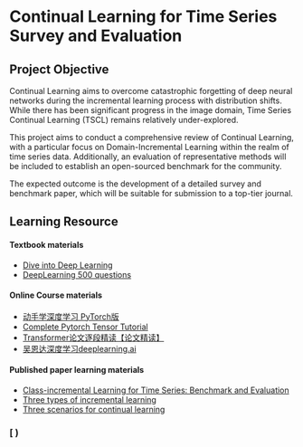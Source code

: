 # Continual Learning for Time Series Survey and Evaluation

## Project Objective 

Continual Learning aims to overcome catastrophic forgetting of deep neural networks during the incremental learning process with distribution shifts. While there has been significant progress in the image domain, Time Series Continual Learning (TSCL) remains relatively under-explored. 

This project aims to conduct a comprehensive review of Continual Learning, with a particular focus on Domain-Incremental Learning within the realm of time series data. Additionally, an evaluation of representative methods will be included to establish an open-sourced benchmark for the community. 

The expected outcome is the development of a detailed survey and benchmark paper, which will be suitable for submission to a top-tier journal. 

## Learning Resource 

#### Textbook materials
-  [Dive into Deep Learning](https://zh-v2.d2l.ai/chapter_linear-networks/index.html)
-  [DeepLearning 500 questions](https://github.com/scutan90/DeepLearning-500-questions/blob/6087a06b112c3c28b885ab2f794535c19a9e4326/ch06_%E5%BE%AA%E7%8E%AF%E7%A5%9E%E7%BB%8F%E7%BD%91%E7%BB%9C(RNN)/%E7%AC%AC%E5%85%AD%E7%AB%A0_%E5%BE%AA%E7%8E%AF%E7%A5%9E%E7%BB%8F%E7%BD%91%E7%BB%9C(RNN).md)

#### Online Course materials
- [动手学深度学习 PyTorch版](https://space.bilibili.com/1567748478/channel/seriesdetail?sid=358497)
- [Complete Pytorch Tensor Tutorial](https://www.youtube.com/watch?v=x9JiIFvlUwk&list=PLhhyoLH6IjfxeoooqP9rhU3HJIAVAJ3Vz&index=3)
- [Transformer论文逐段精读【论文精读】](https://www.bilibili.com/video/BV1pu411o7BE/?spm_id_from=333.337.search-card.all.click&vd_source=8623c406df8c303d110f79af6773eb29)
- [吴恩达深度学习deeplearning.ai](https://www.bilibili.com/video/BV1FT4y1E74V/?p=19&spm_id_from=pageDriver&vd_source=8623c406df8c303d110f79af6773eb29)


#### Published paper learning materials 
- [Class-incremental Learning for Time Series: Benchmark and Evaluation](https://arxiv.org/abs/2402.12035)
- [Three types of incremental learning](https://www.nature.com/articles/s42256-022-00568-3)
- [Three scenarios for continual learning](https://arxiv.org/abs/1904.07734)

### [ )  <br/>
